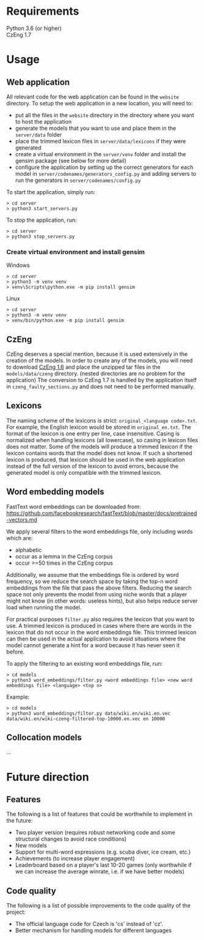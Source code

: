 

# Requirements

Python 3.6 (or higher)  
CzEng 1.7


# Usage

## Web application

All relevant code for the web application can be found in the `website` directory.
To setup the web application in a new location, you will need to:
- put all the files in the `website` directory in the directory where you want to host the application
- generate the models that you want to use and place them in the `server/data` folder
- place the trimmed lexicon files in `server/data/lexicons` if they were generated
- create a virtual environment in the `server/venv` folder and install the gensim package (see below for more detail)
- configure the application by setting up the correct generators for each model in `server/codenames/generators_config.py` and adding servers to run the generators in `server/codenames/config.py`

To start the application, simply run:
```shell
> cd server
> python3 start_servers.py
```

To stop the application, run:
```shell
> cd server
> python3 stop_servers.py
```

### Create virtual environment and install gensim

Windows
```shell
> cd server
> python3 -m venv venv
> venv\Scripts\python.exe -m pip install gensim
```

Linux
```shell
> cd server
> python3 -m venv venv
> venv/bin/python.exe -m pip install gensim
```

## CzEng

CzEng deserves a special mention, because it is used extensively in the creation of the models.
In order to create any of the models, you will need to download [CzEng 1.6](https://ufal.mff.cuni.cz/czeng) and place the unzipped tar files in the `models/data/czeng` directory. (nested directories are no problem for the application)
The conversion to CzEng 1.7 is handled by the application itself in `czeng_faulty_sections.py` and does not need to be performed manually.

## Lexicons

The naming scheme of the lexicons is strict: `original_<language code>.txt`. For example, the English lexicon would be stored in `original_en.txt`.
The format of the lexicon is one entry per line, case insensitive. Casing is normalized when handling lexicons (all lowercase), so casing in lexicon files does not matter.
Some of the models will produce a trimmed lexicon if the lexicon contains words that the model does not know. If such a shortened lexicon is produced, that lexicon should be used in the web application instead of the full version of the lexicon to avoid errors, because the generated model is only compatible with the trimmed lexicon.

## Word embedding models

FastText word embeddings can be downloaded from: https://github.com/facebookresearch/fastText/blob/master/docs/pretrained-vectors.md

We apply several filters to the word embeddings file, only including words which are:
- alphabetic
- occur as a lemma in the CzEng corpus
- occur >=50 times in the CzEng corpus

Additionally, we assume that the embeddings file is ordered by word frequency, so we reduce the search space by taking the top-n word embeddings from the file that pass the above filters. Reducing the search space not only prevents the model from using niche words that a player might not know (in other words: useless hints), but also helps reduce server load when running the model.

For practical purposes `filter.py` also requires the lexicon that you want to use. A trimmed lexicon is produced in cases where there are words in the lexicon that do not occur in the word embeddings file. This trimmed lexicon can then be used in the actual application to avoid situations where the model cannot generate a hint for a word because it has never seen it before.

To apply the filtering to an existing word embeddings file, run:
```shell
> cd models
> python3 word_embeddings/filter.py <word embeddings file> <new word embeddings file> <language> <top n>
```

Example:
```shell
> cd models
> python3 word_embeddings/filter.py data/wiki.en/wiki.en.vec data/wiki.en/wiki-czeng-filtered-top-10000.en.vec en 10000
```

## Collocation models

...


# Future direction

## Features

The following is a list of features that could be worthwhile to implement in the future:

- Two player version (requires robust networking code and some structural changes to avoid race conditions)
- New models
- Support for multi-word expressions (e.g. scuba diver, ice cream, etc.)
- Achievements (to increase player engagement)
- Leaderboard based on a player's last 10-20 games (only worthwhile if we can increase the average winrate, i.e. if we have better models)

## Code quality

The following is a list of possible improvements to the code quality of the project:

- The official language code for Czech is 'cs' instead of 'cz'.
- Better mechanism for handling models for different languages

